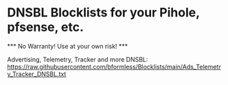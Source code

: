 # DNSBL Blocklists for your Pihole, pfsense, etc.

*** No Warranty! Use at your own risk! ***

Advertising, Telemetry, Tracker and more DNSBL:
<br>
https://raw.githubusercontent.com/bformless/Blocklists/main/Ads_Telemetry_Tracker_DNSBL.txt


